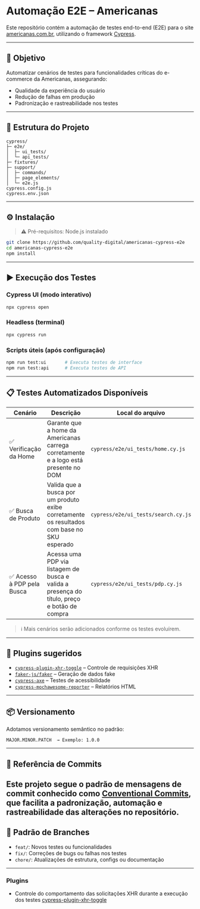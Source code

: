 # Automação E2E – Americanas

Este repositório contém a automação de testes end-to-end (E2E) para o site [americanas.com.br](https://www.americanas.com.br), utilizando o framework [Cypress](https://www.cypress.io/).

---

## 🎯 Objetivo

Automatizar cenários de testes para funcionalidades críticas do e-commerce da Americanas, assegurando:

- Qualidade da experiência do usuário
- Redução de falhas em produção
- Padronização e rastreabilidade nos testes

---

## 📁 Estrutura do Projeto

```
cypress/
├─ e2e/
│  ├─ ui_tests/
│  └─ api_tests/
├─ fixtures/
├─ support/
│  ├─ commands/
│  ├─ page_elements/
│  └─ e2e.js
cypress.config.js
cypress.env.json
```

---

## ⚙️ Instalação

> ⚠️ Pré-requisitos: Node.js instalado

```bash
git clone https://github.com/quality-digital/americanas-cypress-e2e
cd americanas-cypress-e2e
npm install
```

---

## ▶️ Execução dos Testes

### Cypress UI (modo interativo)
```bash
npx cypress open
```

### Headless (terminal)
```bash
npx cypress run
```

### Scripts úteis (após configuração)

```bash
npm run test:ui       # Executa testes de interface
npm run test:api      # Executa testes de API
```

---

## 📋 Testes Automatizados Disponíveis

| Cenário                          | Descrição                                                                                      | Local do arquivo                          | Comando individual                                                           |
|----------------------------------|------------------------------------------------------------------------------------------------|-------------------------------------------|-------------------------------------------------------------------------------|
| ✅ Verificação da Home           | Garante que a home da Americanas carrega corretamente e a logo está presente no DOM           | `cypress/e2e/ui_tests/home.cy.js`         | `npx cypress run --spec "cypress/e2e/ui_tests/home.cy.js"`                   |
| ✅ Busca de Produto              | Valida que a busca por um produto exibe corretamente os resultados com base no SKU esperado   | `cypress/e2e/ui_tests/search.cy.js`       | `npx cypress run --spec "cypress/e2e/ui_tests/search.cy.js"`                 |
| ✅ Acesso à PDP pela Busca       | Acessa uma PDP via listagem de busca e valida a presença do título, preço e botão de compra   | `cypress/e2e/ui_tests/pdp.cy.js`          | `npx cypress run --spec "cypress/e2e/ui_tests/pdp.cy.js"`                    |

> ℹ️ Mais cenários serão adicionados conforme os testes evoluírem.



---

## 🧩 Plugins sugeridos

- [`cypress-plugin-xhr-toggle`](https://www.npmjs.com/package/cypress-plugin-xhr-toggle) – Controle de requisições XHR
- [`faker-js/faker`](https://www.npmjs.com/package/@faker-js/faker) – Geração de dados fake
- [`cypress-axe`](https://www.npmjs.com/package/cypress-axe) – Testes de acessibilidade
- [`cypress-mochawesome-reporter`](https://www.npmjs.com/package/cypress-mochawesome-reporter) – Relatórios HTML

---

## 📦 Versionamento

Adotamos versionamento semântico no padrão:

```text
MAJOR.MINOR.PATCH  → Exemplo: 1.0.0
```

---
## 📘 Referência de Commits

Este projeto segue o padrão de mensagens de commit conhecido como [Conventional Commits](https://www.conventionalcommits.org/pt-br/v1.0.0/), que facilita a padronização, automação e rastreabilidade das alterações no repositório.
---
## 🌿 Padrão de Branches

- `feat/`: Novos testes ou funcionalidades
- `fix/`: Correções de bugs ou falhas nos testes
- `chore/`: Atualizações de estrutura, configs ou documentação

---
### Plugins

- Controle do comportamento das solicitações XHR durante a execução dos testes [cypress-plugin-xhr-toggle](https://www.npmjs.com/package/cypress-plugin-xhr-toggle)

